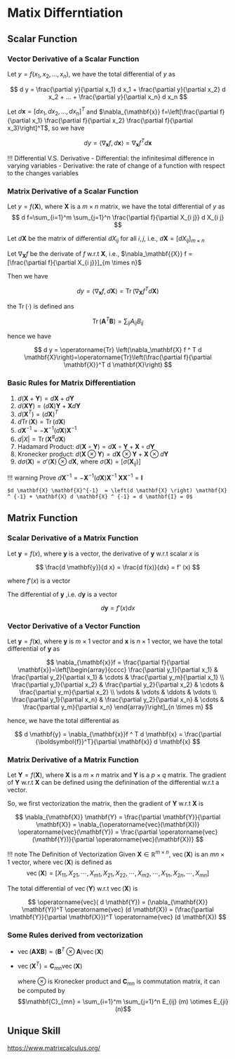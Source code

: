 # Matix Differntiation

## Scalar Function

### Vector Derivative of a Scalar Function

Let $y = f(x_1, x_2, ..., x_n)$, we have the total differential of $y$ as

$$
d y = \frac{\partial y}{\partial x_1} d x_1 + \frac{\partial y}{\partial x_2} d x_2 + ... + \frac{\partial y}{\partial x_n} d x_n
$$

Let $d \mathbf{x} = [dx_1, dx_2,...,dx_n]^T$ and $\nabla_{\mathbf{x}} f=\left[\frac{\partial f}{\partial x_1} \frac{\partial f}{\partial x_2} \frac{\partial f}{\partial x_3}\right]^T$, so we have

$$
d y = \langle \nabla_{\mathbf{x}} f, d \mathbf{x} \rangle = \nabla_{\mathbf{x}} f^T d \mathbf{x}
$$

!!! Differential V.S. Derivative
    - Differential: the infinitesimal difference in varying variables
    - Derivative: the rate of change of a function with respect to the changes variables

### Matrix Derivative of a Scalar Function

Let $y = f(\mathbf{X})$, where $\mathbf{X}$ is a $m \times n$ matrix, we have the total differential of $y$ as
$$
d f=\sum_{i=1}^m \sum_{j=1}^n \frac{\partial f}{\partial X_{i j}} d X_{i j}
$$

Let $d \mathbf{X}$ be the matrix of differential $d X_{i j}$ for all $i, j$, i.e., $d \mathbf{X} = [d X_{i j}]_{m \times n}$

Let $\nabla_\mathbf{{X}} f$ be the derivate of $f$ w.r.t $\mathbf{X}$, i.e., $\nabla_\mathbf{{X}} f = [\frac{\partial f}{\partial X_{i j}}]_{m \times n}$

Then we have

$$
d y = \langle \nabla_{\mathbf{x}} f, d \mathbf{X} \rangle = \operatorname{Tr} \left(\nabla_\mathbf{X} f ^ T d \mathbf{X}\right)
$$

the $\operatorname{Tr} \left(\cdot \right)$ is defined ans

$$
\operatorname{Tr} \left(\mathbf{A}^T \mathbf{B} \right) = \sum_{i j} A_{i j} B_{i j}
$$

hence we have

$$
d y = \operatorname{Tr} \left(\nabla_\mathbf{X} f ^ T d \mathbf{X}\right)=\operatorname{Tr}\left(\frac{\partial f}{\partial \mathbf{X}}^T d \mathbf{X}\right)
$$

### Basic Rules for Matrix Differentiation

1. $d \left( \mathbf{X} + \mathbf{Y} \right)  = d \mathbf{X} + d \mathbf{Y}$
2. $d \left(\mathbf{X Y} \right) = \left( d\mathbf{X}\right) \mathbf{Y} + \mathbf{X}d\mathbf{Y}$
3. $d\left(\mathbf{X}^T\right) = \left(d\mathbf{X} \right)^ T$
4. $d\operatorname{Tr}\left(\mathbf{X}\right)  = \operatorname{Tr}\left(d\mathbf{X} \right)$
5. $d \mathbf{X}^{-1} = -\mathbf{X}^{-1} \left(d \mathbf{X}\right)\mathbf{X}^{-1}$
6. $d|X|=\operatorname{Tr}\left(\mathbf{X}^{\#} d \mathbf{X}\right)$
7. Hadamard Product: $d \left( \mathbf{X} \circ \mathbf{Y}\right) = d \mathbf{X} \circ \mathbf{Y} + \mathbf{X} \circ d \mathbf{Y}$
8. Kronecker product: $d \left( \mathbf{X} \otimes \mathbf{Y}\right) = d \mathbf{X} \otimes \mathbf{Y} + \mathbf{X} \otimes d \mathbf{Y}$
9. $d \sigma \left( \mathbf{X} \right) = \sigma '\left(\mathbf{X} \right) \otimes d \mathbf{X}$, where $\sigma(\mathbf{X}) = [\sigma(\mathbf{X}_{i j})]$

!!! warning Prove $d \mathbf{X}^{-1} = -\mathbf{X}^{-1} \left(d \mathbf{X}\right)\mathbf{X}^{-1}$
    $\mathbf{X} \mathbf{X}^{-1} = \mathbf{I}$

    $d \mathbf{X} \mathbf{X}^{-1}  = \left(d \mathbf{X} \right) \mathbf{X} ^ {-1} + \mathbf{X} d \mathbf{X} ^ {-1} = d \mathbf{I} = 0$

## Matrix Function

### Scalar Derivative of a Matrix Function

Let $\mathbf{y} = f(x)$, where $\mathbf{y}$ is a vector, the derivative of $\mathbf{y}$ w.r.t scalar $x$ is

$$
\frac{d \mathbf{y}}{d x} = \frac{d f(x)}{dx} = f' (x)
$$

where $f'(x)$ is a vector

The differential of $\mathbf{y}$ ,i.e. $d \mathbf{y}$ is a vector

$$
d \mathbf{y} = f'(x) d x
$$

### Vector Derivative of a Vector Function

Let $\mathbf{y} = f \left( \mathbf{x} \right)$, where $\mathbf{y}$ is $m \times 1$ vector and $\mathbf{x}$ is $n \times 1$ vector, we have the total differential of $\mathbf{y}$ as

$$
\nabla_{\mathbf{x}}f = \frac{\partial f}{\partial \mathbf{x}}=\left[\begin{array}{cccc}
\frac{\partial y_1}{\partial x_1} & \frac{\partial y_2}{\partial x_1} & \cdots & \frac{\partial y_m}{\partial x_1} \\
\frac{\partial y_1}{\partial x_2} & \frac{\partial y_2}{\partial x_2} & \cdots & \frac{\partial y_m}{\partial x_2} \\
\vdots & \vdots & \ddots & \vdots \\
\frac{\partial y_1}{\partial x_n} & \frac{\partial y_2}{\partial x_n} & \cdots & \frac{\partial y_m}{\partial x_n}
\end{array}\right]_{n \times m}
$$

hence, we have the total differential as

$$
d \mathbf{y} = \nabla_{\mathbf{x}}f ^ T d \mathbf{x} = \frac{\partial {\boldsymbol{f}}^T}{\partial \mathbf{x}} d \mathbf{x}
$$

### Matrix Derivative of a Matrix Function

Let $\mathbf{Y} = f(\mathbf{X})$, where $\mathbf{X}$ is a $m \times n$ matrix and $\mathbf{Y}$ is a $p \times q$ matrix. The gradient of $\mathbf{Y}$ w.r.t $\mathbf{X}$ can be defined using the definination of the differential w.r.t a vector.

So, we first vectorization the matrix, then the gradient of $\mathbf{Y}$ w.r.t $\mathbf{X}$ is

$$
 \nabla_{\mathbf{X}} \mathbf{Y} = \frac{\partial \mathbf{Y}}{\partial \mathbf{X}} = \nabla_{\operatorname{vec}(\mathbf{X})} \operatorname{vec}(\mathbf{Y}) = \frac{\partial \operatorname{vec}(\mathbf{Y})}{\partial \operatorname{vec}(\mathbf{X})}
$$

!!! note The Definition of Vectorization
    Given $\mathbf{X} \in \mathbb{R}^{m \times n}$, $\operatorname{vec}(\mathbf{X})$ is an $mn \times 1$ vector, where $\operatorname{vec}(\mathbf{X})$ is defined as 
    $$ \operatorname{vec} (\mathbf{X}) = [X_{11}, X_{21}, \cdots ,X_{m1}, X_{21},X_{22},  \cdots, X_{m2}, \cdots, X_{1n}, X_{2n}, \cdots , X_{mn}]$$

The total differential of $\operatorname{vec}(\mathbf{Y})$ w.r.t $\operatorname{vec}(\mathbf{X})$ is

$$
\operatorname{vec}( d \mathbf{Y}) = (\nabla_{\mathbf{X}} \mathbf{Y})^T \operatorname{vec} (d \mathbf{X}) = (\frac{\partial \mathbf{Y}}{\partial \mathbf{X}})^T \operatorname{vec} (d \mathbf{X})
$$

### Some Rules derived from vectorization

- $\operatorname{vec}(\mathbf{AXB}) = (\mathbf{B}^T \otimes \mathbf{A}) \operatorname{vec}(\mathbf{X})$
- $\operatorname{vec}(\mathbf{X}^T)  = \mathbf{C}_{mn} \operatorname{vec}(\mathbf{X})$
    
    where $\otimes$ is Kronecker product and $\mathbf{C}_{mn}$ is commutation matrix, it can be computed by
     $$\mathbf{C}_{mn} = \sum_{i=1}^m \sum_{j=1}^n E_{ij} (m) \otimes E_{ji} (n)$$


## Unique Skill

https://www.matrixcalculus.org/